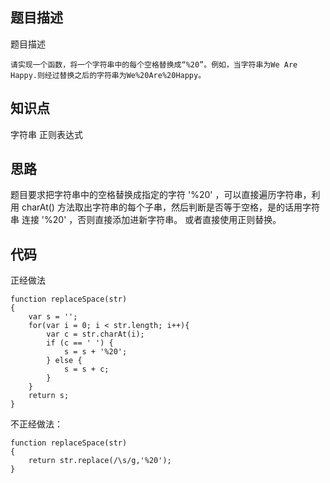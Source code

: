 ## 题目描述
题目描述
```
请实现一个函数，将一个字符串中的每个空格替换成“%20”。例如，当字符串为We Are Happy.则经过替换之后的字符串为We%20Are%20Happy。
```
## 知识点
字符串 正则表达式

## 思路
题目要求把字符串中的空格替换成指定的字符 '%20' ，可以直接遍历字符串，利用 charAt() 方法取出字符串的每个子串，然后判断是否等于空格，是的话用字符串
连接 '%20' ，否则直接添加进新字符串。
或者直接使用正则替换。

## 代码
正经做法
```
function replaceSpace(str)
{
    var s = '';
    for(var i = 0; i < str.length; i++){
        var c = str.charAt(i);
        if (c == ' ') {
            s = s + '%20';
        } else {
            s = s + c;
        }
    }
    return s;
}
```
不正经做法：
```
function replaceSpace(str)
{
    return str.replace(/\s/g,'%20');
}
```
